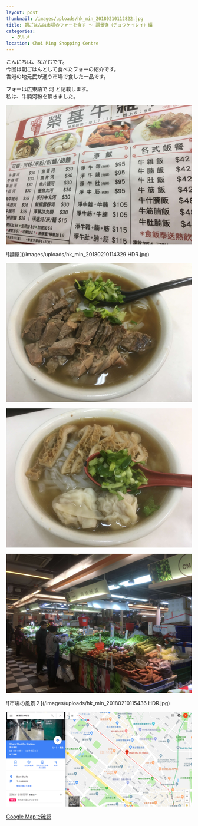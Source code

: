 ```yaml
---
layout: post
thumbnail: /images/uploads/hk_min_20180210112822.jpg
title: 朝ごはんは市場のフォーを食す 〜 調景嶺（チョウケイレイ）編
categories:
  - グルメ
location: Choi Ming Shopping Centre
---
```

こんにちは、なかむです。  
今回は朝ごはんとして食べたフォーの紹介です。  
香港の地元民が通う市場で食した一品です。  

フォーは広東語で 河 と記載します。  
私は、牛腩河粉を頂きました。  

![メニュー](/images/uploads/hk_min_20180210112604.jpg)

![麺屋](/images/uploads/hk_min_20180210114329 HDR.jpg)

![牛腩河粉](/images/uploads/hk_min_20180210112822.jpg)

![牛筋河粉](/images/uploads/hk_min_20180210112827.jpg)

![市場の風景１](/images/uploads/hk_min_20180210114332.jpg)

![市場の風景２](/images/uploads/hk_min_20180210115436 HDR.jpg)

![Google Map](/images/uploads/screen_hk_google_map_201802142339.png)


[Google Mapで確認](https://www.google.com.hk/maps/place/Choi+Ming+Shopping+Centre/@22.3067341,114.252298,15z/data=!4m5!3m4!1s0x0:0xcc90f81bedae6993!8m2!3d22.3067341!4d114.252298)
